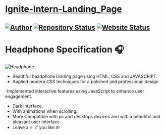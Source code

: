 # <a href="https://umeshsnaik.github.io/Ignite-Intern-Landing_Page/" target="_blank">Ignite-Intern-Landing_Page</a>
[![Author](https://img.shields.io/badge/Author-UMESHSNAIK-blue.svg)](https://www.linkedin.com/in/umesh-naik-a5b63b2bb?utm_source=share&utm_campaign=share_via&utm_content=profile&utm_medium=android_app)
[![Repository Status](https://img.shields.io/badge/Repository%20Status-Maintained-dark%20green.svg)](https://github.com/UMESHSNAIK/Ignite-Intern-Landing_Page.git)
[![Website Status](https://img.shields.io/badge/Website%20Status-Online-red)](https://umeshsnaik.github.io/Ignite-Intern-Landing_Page/)
-
# Headphone Specification 🎧

![Headphone](https://github.com/UMESHSNAIK/Ignite-Intern-Landing_Page/assets/99029885/019a8d36-c6c8-4554-85eb-5f90dee4103b)
- Beautiful headphone landing page using HTML,  CSS and JAVASCRIPT.
- Applied modern CSS techniques for a polished and professional design.

-Implemented interactive features using JavaScript to enhance user engagement.
- Dark interface.
- With animations when scrolling.
- More Compatible with pc and desktops devices and with a beautiful and pleasant user interface.
- Leave a :star: &nbsp;if you like it!
